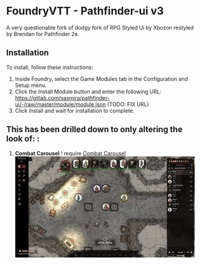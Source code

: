 # FoundryVTT - Pathfinder-ui v3
A very questionable fork of dodgy fork of RPG Styled Ui by Xbozon restyled by Brendan for Pathfinder 2e.

## Installation

To install, follow these instructions:

1.  Inside Foundry, select the Game Modules tab in the Configuration and Setup menu.
2.  Click the Install Module button and enter the following URL: 
https://gitlab.com/sasmira/pathfinder-ui/-/raw/master/module/module.json (TODO: FIX URL)
3.  Click Install and wait for installation to complete.

## This has been drilled down to only altering the look of: :

1.  __**Combat Carousel**__  ! require [Combat Carousel](https://github.com/death-save/combat-carousel)
![combat-carousel](combat-carousel.png)

